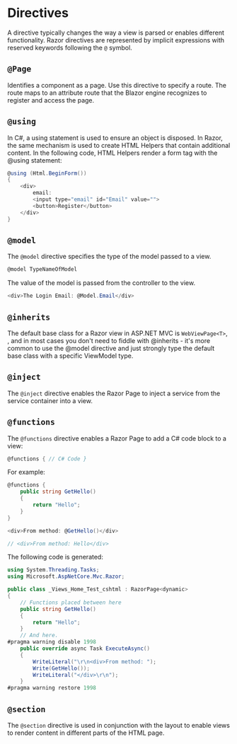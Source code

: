 # Directives

A directive typically changes the way a view is parsed or enables different functionality. Razor directives are represented by implicit expressions with reserved keywords following the `@` symbol.

## `@Page`

Identifies a component as a page. Use this directive to specify a route. The route maps to an attribute route that the Blazor engine recognizes to register and access the page.

## `@using`

In C#, a using statement is used to ensure an object is disposed. In Razor, the same mechanism is used to create HTML Helpers that contain additional content. In the following code, HTML Helpers render a form tag with the @using statement:

```cs
@using (Html.BeginForm())
{
    <div>
        email:
        <input type="email" id="Email" value="">
        <button>Register</button>
    </div>
}
```

## `@model`

The `@model` directive specifies the type of the model passed to a view.

```cs
@model TypeNameOfModel
```

The value of the model is passed from the controller to the view.

```cs
<div>The Login Email: @Model.Email</div>
```

## `@inherits`

The  default base class for a Razor view in ASP.NET MVC is `WebViewPage<T>`, , and in most cases you don't need to fiddle with @inherits  - it's more common to use the @model directive and just strongly type the default base class with a specific ViewModel type.

## `@inject`

The `@inject` directive enables the Razor Page to inject a service from the service container into a view.

## `@functions`

The `@functions` directive enables a Razor Page to add a C# code block to a view:

```csharp
@functions { // C# Code }
```

For example:

```cs
@functions {
    public string GetHello()
    {
        return "Hello";
    }
}

<div>From method: @GetHello()</div>

// <div>From method: Hello</div>
```

The following code is generated:

```cs
using System.Threading.Tasks;
using Microsoft.AspNetCore.Mvc.Razor;

public class _Views_Home_Test_cshtml : RazorPage<dynamic>
{
    // Functions placed between here
    public string GetHello()
    {
        return "Hello";
    }
    // And here.
#pragma warning disable 1998
    public override async Task ExecuteAsync()
    {
        WriteLiteral("\r\n<div>From method: ");
        Write(GetHello());
        WriteLiteral("</div>\r\n");
    }
#pragma warning restore 1998
```

## `@section`

The `@section` directive is used in conjunction with the layout to enable views to render content in different parts of the HTML page.